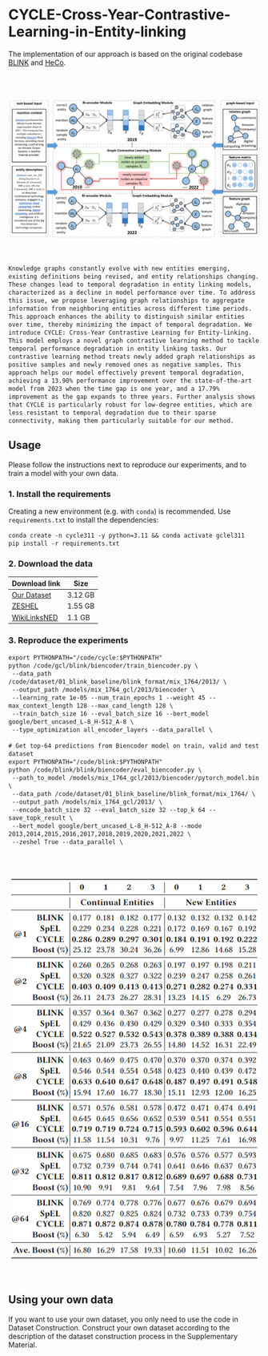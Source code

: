 # CYCLE-Cross-Year-Contrastive-Learning-in-Entity-linking

The implementation of our approach is based on the original codebase [BLINK](https://github.com/facebookresearch/BLINK) and [HeCo](https://github.com/liun-online/HeCo).<br>

<br><br>
<div align="center">
<img src="fig.png" width="800" />
</div>
<br><br>

	Knowledge graphs constantly evolve with new entities emerging, existing definitions being revised, and entity relationships changing. These changes lead to temporal degradation in entity linking models, characterized as a decline in model performance over time. To address this issue, we propose leveraging graph relationships to aggregate information from neighboring entities across different time periods. This approach enhances the ability to distinguish similar entities over time, thereby minimizing the impact of temporal degradation. We introduce CYCLE: Cross-Year Contrastive Learning for Entity-linking. This model employs a novel graph contrastive learning method to tackle temporal performance degradation in entity linking tasks. Our contrastive learning method treats newly added graph relationships as positive samples and newly removed ones as negative samples. This approach helps our model effectively prevent temporal degradation, achieving a 13.90% performance improvement over the state-of-the-art model from 2023 when the time gap is one year, and a 17.79% improvement as the gap expands to three years. Further analysis shows that CYCLE is particularly robust for low-degree entities, which are less resistant to temporal degradation due to their sparse connectivity, making them particularly suitable for our method.

## Usage

Please follow the instructions next to reproduce our experiments, and to train a model with your own data.

### 1. Install the requirements

Creating a new environment (e.g. with `conda`) is recommended. Use `requirements.txt` to install the dependencies:

```
conda create -n cycle311 -y python=3.11 && conda activate gclel311
pip install -r requirements.txt
```

### 2. Download the data

| Download link                                                | Size |
| ------------------------------------------------------------ | ----------------- |
| [Our Dataset](https://zenodo.org/records/10977757) | 3.12 GB            |
| [ZESHEL](https://github.com/facebookresearch/BLINK/tree/main/examples/zeshel) | 1.55 GB            |
| [WikiLinksNED](https://github.com/yasumasaonoe/ET4EL) | 1.1 GB             |

### 3. Reproduce the experiments

```
export PYTHONPATH="/code/cycle:$PYTHONPATH"
python /code/gcl/blink/biencoder/train_biencoder.py \
 --data_path /code/dataset/01_blink_baseline/blink_format/mix_1764/2013/ \
 --output_path /models/mix_1764_gcl/2013/biencoder \
 --learning_rate 1e-05 --num_train_epochs 1 --weight 45 --max_context_length 128 --max_cand_length 128 \
 --train_batch_size 16 --eval_batch_size 16 --bert_model google/bert_uncased_L-8_H-512_A-8 \
 --type_optimization all_encoder_layers --data_parallel \

# Get top-64 predictions from Biencoder model on train, valid and test dataset
export PYTHONPATH="/code/blink:$PYTHONPATH"
python /code/blink/blink/biencoder/eval_biencoder.py \
 --path_to_model /models/mix_1764_gcl/2013/biencoder/pytorch_model.bin \
 --data_path /code/dataset/01_blink_baseline/blink_format/mix_1764/ \
 --output_path /models/mix_1764_gcl/2013/ \
 --encode_batch_size 32 --eval_batch_size 32 --top_k 64 --save_topk_result \
 --bert_model google/bert_uncased_L-8_H-512_A-8 --mode 2013,2014,2015,2016,2017,2018,2019,2020,2021,2022 \
 --zeshel True --data_parallel \
```
<br><br>
<div align="center">
<img src="fig2.png" width="700" />
</div>
<br><br>

## Using your own data

If you want to use your own dataset, you only need to use the code in Dataset Construction. Construct your own dataset according to the description of the dataset construction process in the Supplementary Material.

